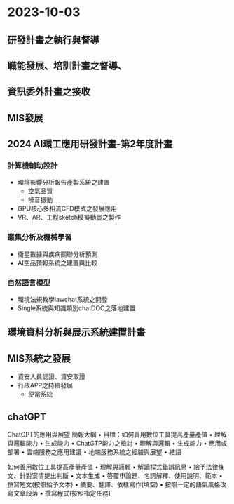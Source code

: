 # 2023-10-03

## 研發計畫之執行與督導
## 職能發展、培訓計畫之督導、
## 資訊委外計畫之接收
## MIS發展


## 2024 AI環工應用研發計畫-第2年度計畫

### 計算機輔助設計

- 環境影響分析報告產製系統之建置
  - 空氣品質
  - 噪音振動
- GPU核心多相流CFD模式之發展應用
- VR、AR、工程sketch模擬動畫之製作

### 叢集分析及機械學習

- 衛星數據與疾病關聯分析預測
- AI空品預報系統之建置與比較

### 自然語言模型

- 環境法規教學lawchat系統之開發
- Single系統與知識類別chatDOC之落地建置

## 環境資料分析與展示系統建置計畫

## MIS系統之發展

- 資安人員認證、資安取證
- 行政APP之持續發展
  - 便當系統

## chatGPT

ChatGPT的應用與展望
簡報大綱
•	目標：如何善用數位工具提高產量產值
•	理解與邏輯能力
•	生成能力
•	ChatGTP能力之檢討
•	理解與邏輯
•	生成能力
•	應用或部署
•	雲端服務之應用建議
•	地端服務系統之經驗與展望
•	結語

如何善用數位工具提高產量產值
•	理解與邏輯
•	解讀程式錯誤訊息
•	給予法律條文、針對案情提出判斷
•	文本生成
•	答覆申論題、名詞解釋、使用說明、範本
•	撰寫短文(按照給予文本)
•	摘要、翻譯、依樣寫作(填空)
•	按照一定的語氣風格改寫文章段落
•	撰寫程式(按照指定任務)



